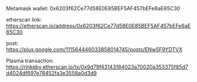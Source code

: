 Metamask wallet: 0x6203f62Ce77d58E0E85BEF5AF457bEFe6aE65C30

etherscan link: https://etherscan.io/address/0x6203f62Ce77d58E0E85BEF5AF457bEFe6aE65C30

post: https://plus.google.com/111564446033858014745/posts/ENw5F9YDTVX

Plasma transaction: https://rinkeby.etherscan.io/tx/0x9d79f43143184023a70020a353375f85d7d4024df697e78452fa3e3558a0d3d9
